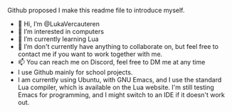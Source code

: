 Github proposed I make this readme file to introduce myself.

- 👋 Hi, I’m @LukaVercauteren
- 👀 I’m interested in computers
- 🌱 I’m currently learning Lua
- 💞️ I’m don't currently have anything to collaborate on, but feel free to contact me if you want to work together with me.
- 📫 You can reach me on Discord, feel free to DM me at any time
-   I use Github mainly for school projects.
-   I am currently using Ubuntu, with GNU Emacs, and I use the standard Lua compiler, which is available on the Lua website. I'm still testing Emacs for programming, and I might switch to an IDE if it doesn't work out.

<!---
LukaVercauteren/LukaVercauteren is a ✨ special ✨ repository because its `README.md` (this file) appears on your GitHub profile.
You can click the Preview link to take a look at your changes.
--->
